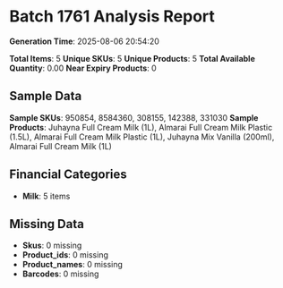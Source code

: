 # Batch 1761 Analysis Report

**Generation Time**: 2025-08-06 20:54:20

**Total Items**: 5
**Unique SKUs**: 5
**Unique Products**: 5
**Total Available Quantity**: 0.00
**Near Expiry Products**: 0

## Sample Data
**Sample SKUs**: 950854, 8584360, 308155, 142388, 331030
**Sample Products**: Juhayna Full Cream Milk (1L), Almarai Full Cream Milk Plastic (1.5L), Almarai Full Cream Milk Plastic (1L), Juhayna Mix Vanilla (200ml), Almarai Full Cream Milk (1L)

## Financial Categories
- **Milk**: 5 items

## Missing Data
- **Skus**: 0 missing
- **Product_ids**: 0 missing
- **Product_names**: 0 missing
- **Barcodes**: 0 missing
